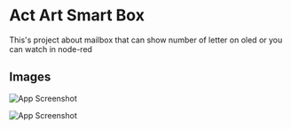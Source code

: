 # Act Art Smart Box

This's project about mailbox that can show number of letter on oled or you can watch in node-red

## Images

![App Screenshot]([https://i.ibb.co/7Q25f3p/IMG-20231119-094643-642.jpg](https://firebasestorage.googleapis.com/v0/b/test1-87970.appspot.com/o/IMG_20231119_094643_642.jpg?alt=media&token=91870698-af0a-4a6f-8ff6-76545c7736b9)https://firebasestorage.googleapis.com/v0/b/test1-87970.appspot.com/o/IMG_20231119_094643_642.jpg?alt=media&token=91870698-af0a-4a6f-8ff6-76545c7736b9)

![App Screenshot]([https://i.ibb.co/4RZw0pf/20231119-094653.jpg](https://firebasestorage.googleapis.com/v0/b/test1-87970.appspot.com/o/20231119_094653.jpg?alt=media&token=7e67e077-2dac-4e2e-a38b-90dbc55638fa)https://firebasestorage.googleapis.com/v0/b/test1-87970.appspot.com/o/20231119_094653.jpg?alt=media&token=7e67e077-2dac-4e2e-a38b-90dbc55638fa)


